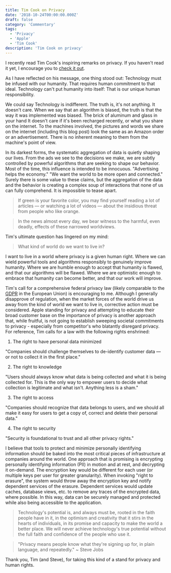 ```yaml
---
title: Tim Cook on Privacy
date: '2018-10-24T00:00:00.000Z'
draft: false
category: 'Commentary'
tags:
  - 'Privacy'
  - 'Apple'
  - 'Tim Cook'
description: 'Tim Cook on privacy'
---
```


I recently read Tim Cook's inspiring remarks on privacy. If you haven't read it yet, I encourage you to [check it out](https://www.privacyconference2018.org/system/files/2018-10/Tim%20Cook%20speech%20-%20ICDPPC2018.pdf).

As I have reflected on his message, one thing stood out: Technology must be infused with our humanity. That requires human commitment to that ideal. Technology can't put humanity into itself: That is our unique human responsibility.

We could say Technology is indifferent. The truth is, it's not anything. It doesn't care. When we say that an algorithm is biased, the truth is that the way it was implemented was biased. The brick of aluminum and glass in your hand It doesn't care if it's been recharged recently, or what you share on the internet. To the machines involved, the pictures and words we share on the internet (including this blog post) look the same as an Amazon order or an advertisement. There is no inherent meaning to them from the machine's point of view.

In its darkest forms, the systematic aggregation of data is quietly shaping our lives. From the ads we see to the decisions we make, we are subtly controlled by powerful algorithms that are seeking to shape our behavior. Most of the time, this influence is intended to be innocuous. "Advertising helps the economy." "We want the world to be more open and connected." Surely there is some value to these claims, but the aggregation of the data and the behavior is creating a complex soup of interactions that none of us can fully comprehend. It is impossible to tease apart.

> If green is your favorite color, you may find yourself reading a lot of articles — or watching a lot of videos — about the insidious threat from people who like orange.

> In the news almost every day, we bear witness to the harmful, even deadly, effects of these narrowed worldviews.

Tim's ultimate question has lingered on my mind:

> What kind of world do we want to live in?

I want to live in a world where privacy is a given human right. Where we can wield powerful tools and algorithms responsibly to genuinely improve humanity. Where we are humble enough to accept that humanity is flawed, and that our algorithms will be flawed. Where we are optimistic enough to embrace that humanity can become better, and that our work will improve.

Tim's call for a comprehensive federal privacy law (likely comparable to the [GDPR](https://en.wikipedia.org/wiki/General_Data_Protection_Regulation) in the European Union) is encouraging to me. Although I generally disapprove of regulation, when the market forces of the world drive us away from the kind of world we want to live in, corrective action must be considered. Apple standing for privacy and attempting to educate their broad customer base on the importance of privacy is another approach that, while fruitful, is not going to establish sweeping societal commitments to privacy - especially from competitor's who blatantly disregard privacy. For reference, Tim calls for a law with the following rights enshrined:

1. The right to have personal data minimized

"Companies should challenge themselves to de-identify customer data — or not to collect it in the first place."

2. The right to knowledge

"Users should always know what data is being collected and what it is being collected for. This is the only way to empower users to decide what collection is legitimate and what isn't. Anything less is a sham."

3. The right to access

"Companies should recognize that data belongs to users, and we should all make it easy for users to get a copy of, correct and delete their personal data."

4. The right to security

"Security is foundational to trust and all other privacy rights."

I believe that tools to protect and minimize personally identifying information should be baked into the most critical pieces of infrastructure at companies around the world. One approach that is promising is encrypting personally identifying information (PII) in motion and at rest, and decrypting it on-demand. The encryption key would be different for each user (or multiple keys per user for greater granularity). When invoking "right to erasure", the system would throw away the encryption key and notify dependent services of the erasure. Dependent services would update caches, database views, etc. to remove any traces of the encrypted data, where possible. In this way, data can be securely managed and protected while also being accessible to the application.

> Technology's potential is, and always must be, rooted in the faith people have in it, in the optimism and creativity that it stirs in the hearts of individuals, in its promise and capacity to make the world a better place. We will never achieve technology's true potential without the full faith and confidence of the people who use it.

> "Privacy means people know what they're signing up for, in plain language, and repeatedly." ~ Steve Jobs

Thank you, Tim (and Steve), for taking this kind of a stand for privacy and human rights.
